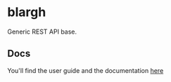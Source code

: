 # blargh

Generic REST API base.

## Docs

You'll find the user guide and the documentation [here](https://blargh.readthedocs.io)

